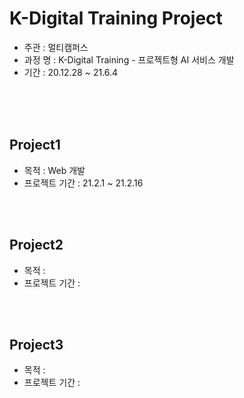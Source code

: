 # K-Digital Training Project

- 주관 : 멀티캠퍼스
- 과정 명 : K-Digital Training - 프로젝트형 AI 서비스 개발
- 기간 : 20.12.28 ~ 21.6.4

<br/>

<br/>

<br/>

## Project1

- 목적 : Web 개발
- 프로젝트 기간 : 21.2.1 ~ 21.2.16

<br/>

<br/>

## Project2

- 목적 : 
- 프로젝트 기간 : 

<br/>

<br/>

## Project3

- 목적 : 
- 프로젝트 기간 : 